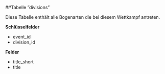 ##Tabelle ”divisions” 

Diese Tabelle enthält alle Bogenarten die bei diesem Wettkampf antreten.

**Schlüsselfelder**

* event_id
* division_id

**Felder**

* title_short
* title
